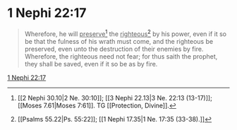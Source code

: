 # 1 Nephi 22:17

> Wherefore, he will <u>preserve</u>[^a] the <u>righteous</u>[^b] by his power, even if it so be that the fulness of his wrath must come, and the righteous be preserved, even unto the destruction of their enemies by fire. Wherefore, the righteous need not fear; for thus saith the prophet, they shall be saved, even if it so be as by fire.

[1 Nephi 22:17](https://www.churchofjesuschrist.org/study/scriptures/bofm/1-ne/22?lang=eng&id=p17#p17)


[^a]: [[2 Nephi 30.10|2 Ne. 30:10]]; [[3 Nephi 22.13|3 Ne. 22:13 (13-17)]]; [[Moses 7.61|Moses 7:61]]. TG [[Protection, Divine]].
[^b]: [[Psalms 55.22|Ps. 55:22]]; [[1 Nephi 17.35|1 Ne. 17:35 (33-38).]]
